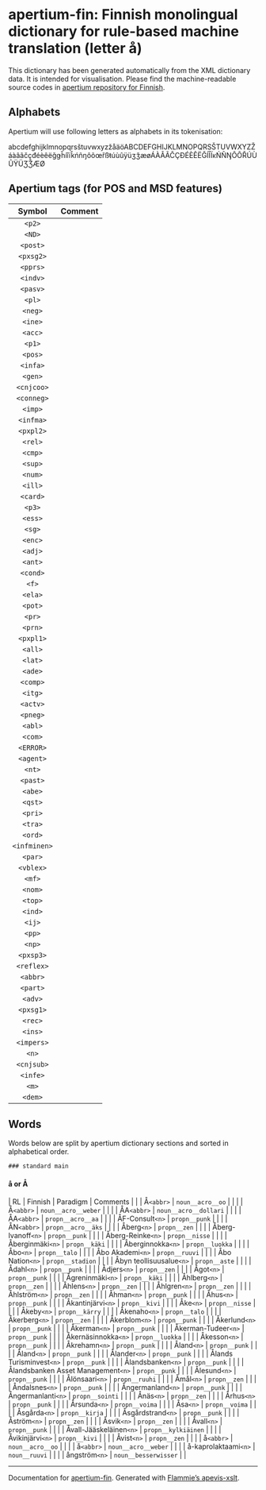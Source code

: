 
# apertium-fin: Finnish monolingual dictionary for rule-based machine translation (letter å)

This dictionary has been generated automatically from the XML dictionary data.
It is intended for visualisation. Please find the machine-readable source codes
in [apertium repository for 
Finnish](https://github.com/apertium/apertium-fin/).

## Alphabets



Apertium will use following letters as alphabets in its tokenisation:

abcdefghijklmnopqrsštuvwxyzžåäöABCDEFGHIJKLMNOPQRSŠTUVWXYZŽáàâãčçđéèêëǧǥȟíîïǩńñŋôõœřßŧúùûÿüʒǯæøÁÀÂÃČÇÐÉÈÊËǦÍÎÏĸŃÑŊÔÕŘÚÙÛŸÜƷǮÆØ

## Apertium tags (for POS and MSD features)



| Symbol | Comment |
|:------:|:--------|
| `<p2>` |  |
| `<ND>` |  |
| `<post>` |  |
| `<pxsg2>` |  |
| `<pprs>` |  |
| `<indv>` |  |
| `<pasv>` |  |
| `<pl>` |  |
| `<neg>` |  |
| `<ine>` |  |
| `<acc>` |  |
| `<p1>` |  |
| `<pos>` |  |
| `<infa>` |  |
| `<gen>` |  |
| `<cnjcoo>` |  |
| `<conneg>` |  |
| `<imp>` |  |
| `<infma>` |  |
| `<pxpl2>` |  |
| `<rel>` |  |
| `<cmp>` |  |
| `<sup>` |  |
| `<num>` |  |
| `<ill>` |  |
| `<card>` |  |
| `<p3>` |  |
| `<ess>` |  |
| `<sg>` |  |
| `<enc>` |  |
| `<adj>` |  |
| `<ant>` |  |
| `<cond>` |  |
| `<f>` |  |
| `<ela>` |  |
| `<pot>` |  |
| `<pr>` |  |
| `<prn>` |  |
| `<pxpl1>` |  |
| `<all>` |  |
| `<lat>` |  |
| `<ade>` |  |
| `<comp>` |  |
| `<itg>` |  |
| `<actv>` |  |
| `<pneg>` |  |
| `<abl>` |  |
| `<com>` |  |
| `<ERROR>` |  |
| `<agent>` |  |
| `<nt>` |  |
| `<past>` |  |
| `<abe>` |  |
| `<qst>` |  |
| `<pri>` |  |
| `<tra>` |  |
| `<ord>` |  |
| `<infminen>` |  |
| `<par>` |  |
| `<vblex>` |  |
| `<mf>` |  |
| `<nom>` |  |
| `<top>` |  |
| `<ind>` |  |
| `<ij>` |  |
| `<pp>` |  |
| `<np>` |  |
| `<pxsp3>` |  |
| `<reflex>` |  |
| `<abbr>` |  |
| `<part>` |  |
| `<adv>` |  |
| `<pxsg1>` |  |
| `<rec>` |  |
| `<ins>` |  |
| `<impers>` |  |
| `<n>` |  |
| `<cnjsub>` |  |
| `<infe>` |  |
| `<m>` |  |
| `<dem>` |  |


## Words

Words below are split by apertium dictionary sections and sorted in
alphabetical order.



    ### standard main
    
#### å or Å

| RL | Finnish | Paradigm | Comments |
|  | Å`<abbr>` | `noun__acro__oo`  |  |
|  | Å`<abbr>` | `noun__acro__weber`  |  |
|  | ÅA`<abbr>` | `noun__acro__dollari`  |  |
|  | ÅA`<abbr>` | `propn__acro__aa`  |  |
|  | ÅF-Consult`<n>` | `propn__punk`  |  |
|  | ÅN`<abbr>` | `propn__acro__äks`  |  |
|  | Åberg`<n>` | `propn__zen`  |  |
|  | Åberg-Ivanoff`<n>` | `propn__punk`  |  |
|  | Åberg-Reinke`<n>` | `propn__nisse`  |  |
|  | Åberginmäki`<n>` | `propn__käki`  |  |
|  | Åberginnokka`<n>` | `propn__luokka`  |  |
|  | Åbo`<n>` | `propn__talo`  |  |
|  | Åbo Akademi`<n>` | `propn__ruuvi`  |  |
|  | Åbo Nation`<n>` | `propn__stadion`  |  |
|  | Åbyn teollisuusalue`<n>` | `propn__aste`  |  |
|  | Ådahl`<n>` | `propn__punk`  |  |
|  | Ådjers`<n>` | `propn__zen`  |  |
|  | Ågot`<n>` | `propn__punk`  |  |
|  | Ågreninmäki`<n>` | `propn__käki`  |  |
|  | Åhlberg`<n>` | `propn__zen`  |  |
|  | Åhlens`<n>` | `propn__zen`  |  |
|  | Åhlgren`<n>` | `propn__zen`  |  |
|  | Åhlström`<n>` | `propn__zen`  |  |
|  | Åhman`<n>` | `propn__punk`  |  |
|  | Åhus`<n>` | `propn__punk`  |  |
|  | Åkantinjärvi`<n>` | `propn__kivi`  |  |
|  | Åke`<n>` | `propn__nisse`  |  |
|  | Åkeby`<n>` | `propn__kärry`  |  |
|  | Åkenaho`<n>` | `propn__talo`  |  |
|  | Åkerberg`<n>` | `propn__zen`  |  |
|  | Åkerblom`<n>` | `propn__punk`  |  |
|  | Åkerlund`<n>` | `propn__punk`  |  |
|  | Åkerman`<n>` | `propn__punk`  |  |
|  | Åkerman-Tudeer`<n>` | `propn__punk`  |  |
|  | Åkernäsinnokka`<n>` | `propn__luokka`  |  |
|  | Åkesson`<n>` | `propn__punk`  |  |
|  | Åkrehamn`<n>` | `propn__punk`  |  |
|  | Åland`<n>` | `propn__punk`  |  |
|  | Åland`<n>` | `propn__punk`  |  |
|  | Ålander`<n>` | `propn__punk`  |  |
|  | Ålands Turisminvest`<n>` | `propn__punk`  |  |
|  | Ålandsbanken`<n>` | `propn__punk`  |  |
|  | Ålandsbanken Asset Management`<n>` | `propn__punk`  |  |
|  | Ålesund`<n>` | `propn__punk`  |  |
|  | Ålönsaari`<n>` | `propn__ruuhi`  |  |
|  | Åmål`<n>` | `propn__zen`  |  |
|  | Åndalsnes`<n>` | `propn__punk`  |  |
|  | Ångermanland`<n>` | `propn__punk`  |  |
|  | Ångermanlanti`<n>` | `propn__sointi`  |  |
|  | Ånäs`<n>` | `propn__zen`  |  |
|  | Århus`<n>` | `propn__punk`  |  |
|  | Årsunda`<n>` | `propn__voima`  |  |
|  | Åsa`<n>` | `propn__voima`  |  |
|  | Åsgårda`<n>` | `propn__kirja`  |  |
|  | Åsgårdstrand`<n>` | `propn__punk`  |  |
|  | Åström`<n>` | `propn__zen`  |  |
|  | Åsvik`<n>` | `propn__zen`  |  |
|  | Åvall`<n>` | `propn__punk`  |  |
|  | Åvall-Jääskeläinen`<n>` | `propn__kylkiäinen`  |  |
|  | Åvikinjärvi`<n>` | `propn__kivi`  |  |
|  | Åvist`<n>` | `propn__zen`  |  |
|  | å`<abbr>` | `noun__acro__oo`  |  |
|  | å`<abbr>` | `noun__acro__weber`  |  |
|  | å-kaprolaktaami`<n>` | `noun__ruuvi`  |  |
|  | ångström`<n>` | `noun__besserwisser`  |  |


- - -

Documentation for 
[apertium-fin](//github.com/apertium/apertium-fin/).
Generated with [Flammie’s apevis-xslt](https://github.com/flammie/apevis-xslt/).
  